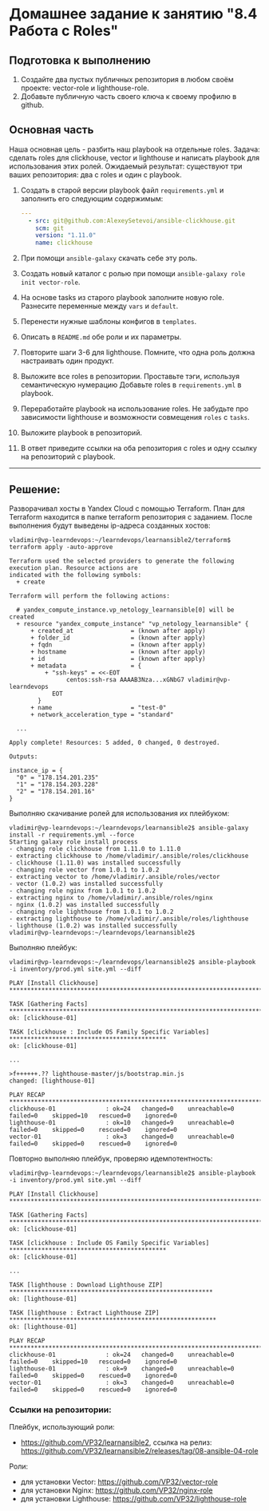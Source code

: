 # Домашнее задание к занятию "8.4 Работа с Roles"

## Подготовка к выполнению
1. Создайте два пустых публичных репозитория в любом своём проекте: vector-role и lighthouse-role.
2. Добавьте публичную часть своего ключа к своему профилю в github.

## Основная часть

Наша основная цель - разбить наш playbook на отдельные roles. Задача: сделать roles для clickhouse, vector и lighthouse и написать playbook для использования этих ролей. Ожидаемый результат: существуют три ваших репозитория: два с roles и один с playbook.

1. Создать в старой версии playbook файл `requirements.yml` и заполнить его следующим содержимым:

   ```yaml
   ---
     - src: git@github.com:AlexeySetevoi/ansible-clickhouse.git
       scm: git
       version: "1.11.0"
       name: clickhouse 
   ```

2. При помощи `ansible-galaxy` скачать себе эту роль.
3. Создать новый каталог с ролью при помощи `ansible-galaxy role init vector-role`.
4. На основе tasks из старого playbook заполните новую role. Разнесите переменные между `vars` и `default`. 
5. Перенести нужные шаблоны конфигов в `templates`.
6. Описать в `README.md` обе роли и их параметры.
7. Повторите шаги 3-6 для lighthouse. Помните, что одна роль должна настраивать один продукт.
8. Выложите все roles в репозитории. Проставьте тэги, используя семантическую нумерацию Добавьте roles в `requirements.yml` в playbook.
9. Переработайте playbook на использование roles. Не забудьте про зависимости lighthouse и возможности совмещения `roles` с `tasks`.
10. Выложите playbook в репозиторий.
11. В ответ приведите ссылки на оба репозитория с roles и одну ссылку на репозиторий с playbook.

---

Решение:
------

Разворачивал хосты в Yandex Cloud с помощью Terraform. План для Terraform находится в папке terraform репозитория с заданием. После выполнения будут выведены ip-адреса созданных хостов:

```
vladimir@vp-learndevops:~/learndevops/learnansible2/terraform$ terraform apply -auto-approve

Terraform used the selected providers to generate the following execution plan. Resource actions are
indicated with the following symbols:
  + create

Terraform will perform the following actions:

  # yandex_compute_instance.vp_netology_learnansible[0] will be created
  + resource "yandex_compute_instance" "vp_netology_learnansible" {
      + created_at                = (known after apply)
      + folder_id                 = (known after apply)
      + fqdn                      = (known after apply)
      + hostname                  = (known after apply)
      + id                        = (known after apply)
      + metadata                  = {
          + "ssh-keys" = <<-EOT
                centos:ssh-rsa AAAAB3Nza...xGNbG7 vladimir@vp-learndevops
            EOT
        }
      + name                      = "test-0"
      + network_acceleration_type = "standard"
      
  ...
  
Apply complete! Resources: 5 added, 0 changed, 0 destroyed.

Outputs:

instance_ip = {
  "0" = "178.154.201.235"
  "1" = "178.154.203.228"
  "2" = "178.154.201.16"
}

```



Выполняю скачивание ролей для использования их плейбуком:

```
vladimir@vp-learndevops:~/learndevops/learnansible2$ ansible-galaxy install -r requirements.yml --force
Starting galaxy role install process
- changing role clickhouse from 1.11.0 to 1.11.0
- extracting clickhouse to /home/vladimir/.ansible/roles/clickhouse
- clickhouse (1.11.0) was installed successfully
- changing role vector from 1.0.1 to 1.0.2
- extracting vector to /home/vladimir/.ansible/roles/vector
- vector (1.0.2) was installed successfully
- changing role nginx from 1.0.1 to 1.0.2
- extracting nginx to /home/vladimir/.ansible/roles/nginx
- nginx (1.0.2) was installed successfully
- changing role lighthouse from 1.0.1 to 1.0.2
- extracting lighthouse to /home/vladimir/.ansible/roles/lighthouse
- lighthouse (1.0.2) was installed successfully
vladimir@vp-learndevops:~/learndevops/learnansible2$ 
```

Выполняю плейбук:

```
vladimir@vp-learndevops:~/learndevops/learnansible2$ ansible-playbook -i inventory/prod.yml site.yml --diff

PLAY [Install Clickhouse] ***************************************************************************

TASK [Gathering Facts] ******************************************************************************
ok: [clickhouse-01]

TASK [clickhouse : Include OS Family Specific Variables] ********************************************
ok: [clickhouse-01]

...

>f++++++.?? lighthouse-master/js/bootstrap.min.js
changed: [lighthouse-01]

PLAY RECAP ******************************************************************************************
clickhouse-01              : ok=24   changed=0    unreachable=0    failed=0    skipped=10   rescued=0    ignored=0   
lighthouse-01              : ok=10   changed=9    unreachable=0    failed=0    skipped=0    rescued=0    ignored=0   
vector-01                  : ok=3    changed=0    unreachable=0    failed=0    skipped=0    rescued=0    ignored=0   

```

Повторно выполняю плейбук, проверяю идемпотентность:

```
vladimir@vp-learndevops:~/learndevops/learnansible2$ ansible-playbook -i inventory/prod.yml site.yml --diff

PLAY [Install Clickhouse] ***************************************************************************

TASK [Gathering Facts] ******************************************************************************
ok: [clickhouse-01]

TASK [clickhouse : Include OS Family Specific Variables] ********************************************
ok: [clickhouse-01]

...

TASK [lighthouse : Download Lighthouse ZIP] *********************************************************
ok: [lighthouse-01]

TASK [lighthouse : Extract Lighthouse ZIP] **********************************************************
ok: [lighthouse-01]

PLAY RECAP ******************************************************************************************
clickhouse-01              : ok=24   changed=0    unreachable=0    failed=0    skipped=10   rescued=0    ignored=0   
lighthouse-01              : ok=9    changed=0    unreachable=0    failed=0    skipped=0    rescued=0    ignored=0   
vector-01                  : ok=3    changed=0    unreachable=0    failed=0    skipped=0    rescued=0    ignored=0   

```


### Ссылки на репозитории:

Плейбук, использующий роли:

 - https://github.com/VP32/learnansible2, ссылка на релиз: https://github.com/VP32/learnansible2/releases/tag/08-ansible-04-role

Роли:
 - для установки Vector: https://github.com/VP32/vector-role
 - для установки Nginx: https://github.com/VP32/nginx-role
 - для установки Lighthouse: https://github.com/VP32/lighthouse-role
